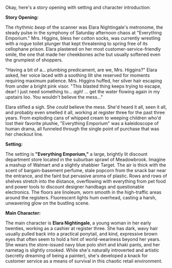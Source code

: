 Okay, here's a story opening with setting and character introduction:

**Story Opening:**

The rhythmic *beep* of the scanner was Elara Nightingale's metronome, the steady pulse in the symphony of Saturday afternoon chaos at "Everything Emporium." Mrs. Higgins, bless her cotton socks, was currently wrestling with a rogue toilet plunger that kept threatening to spring free of its cellophane prison. Elara plastered on her most customer-service-friendly smile, the one that made her cheekbones ache but usually softened even the grumpiest of shoppers.

"Having a bit of a... plumbing predicament, are we, Mrs. Higgins?" Elara asked, her voice laced with a soothing lilt she reserved for moments requiring maximum patience. Mrs. Higgins huffed, her silver hair escaping from under a bright pink visor. "This blasted thing keeps trying to escape, dear! I just need something to… *agh!* … get the water flowing again in my upstairs loo. You wouldn't believe the mess..."

Elara stifled a sigh. She *could* believe the mess. She'd heard it all, seen it all, and probably even smelled it all, working at register three for the past three years. From exploding cans of whipped cream to weeping children who'd lost their favorite plushie, "Everything Emporium" was a kaleidoscope of human drama, all funneled through the single point of purchase that was her checkout line.

**Setting:**

The setting is **"Everything Emporium,"** a large, brightly lit discount department store located in the suburban sprawl of Meadowbrook. Imagine a mashup of Walmart and a slightly shabbier Target. The air is thick with the scent of bargain-basement perfume, stale popcorn from the snack bar near the entrance, and the faint but pervasive aroma of plastic. Rows and rows of shelves stretch into the distance, overflowing with everything from pet food and power tools to discount designer handbags and questionable electronics. The floors are linoleum, worn smooth in the high-traffic areas around the registers. Fluorescent lights hum overhead, casting a harsh, unwavering glow on the bustling scene.

**Main Character:**

The main character is **Elara Nightingale**, a young woman in her early twenties, working as a cashier at register three. She has dark, wavy hair usually pulled back into a practical ponytail, and kind, expressive brown eyes that often seem to hold a hint of world-weariness beyond her years. She wears the store-issued navy blue polo shirt and khaki pants, and her nametag is slightly crooked. While she's naturally introverted and artistic (secretly dreaming of being a painter), she's developed a knack for customer service as a means of survival in this chaotic retail environment.
